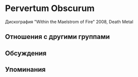 # Pervertum Obscurum

Дискография
"Within the Maelstrom of Fire" 2008, Death Metal

## Отношения с другими группами


## Обсуждения


## Упоминания

